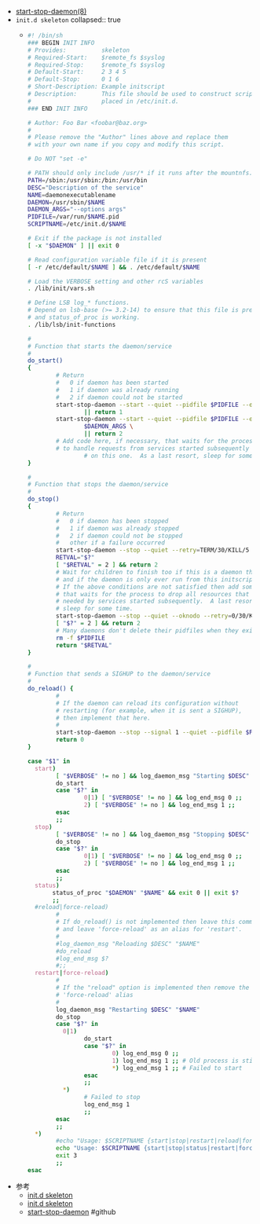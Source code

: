- [start-stop-daemon(8)](https://man7.org/linux/man-pages/man8/start-stop-daemon.8.html)
- `init.d skeleton`
  collapsed:: true
	- ```bash
	  #! /bin/sh
	  ### BEGIN INIT INFO
	  # Provides:          skeleton
	  # Required-Start:    $remote_fs $syslog
	  # Required-Stop:     $remote_fs $syslog
	  # Default-Start:     2 3 4 5
	  # Default-Stop:      0 1 6
	  # Short-Description: Example initscript
	  # Description:       This file should be used to construct scripts to be
	  #                    placed in /etc/init.d.
	  ### END INIT INFO
	  
	  # Author: Foo Bar <foobar@baz.org>
	  #
	  # Please remove the "Author" lines above and replace them
	  # with your own name if you copy and modify this script.
	  
	  # Do NOT "set -e"
	  
	  # PATH should only include /usr/* if it runs after the mountnfs.sh script
	  PATH=/sbin:/usr/sbin:/bin:/usr/bin
	  DESC="Description of the service"
	  NAME=daemonexecutablename
	  DAEMON=/usr/sbin/$NAME
	  DAEMON_ARGS="--options args"
	  PIDFILE=/var/run/$NAME.pid
	  SCRIPTNAME=/etc/init.d/$NAME
	  
	  # Exit if the package is not installed
	  [ -x "$DAEMON" ] || exit 0
	  
	  # Read configuration variable file if it is present
	  [ -r /etc/default/$NAME ] && . /etc/default/$NAME
	  
	  # Load the VERBOSE setting and other rcS variables
	  . /lib/init/vars.sh
	  
	  # Define LSB log_* functions.
	  # Depend on lsb-base (>= 3.2-14) to ensure that this file is present
	  # and status_of_proc is working.
	  . /lib/lsb/init-functions
	  
	  #
	  # Function that starts the daemon/service
	  #
	  do_start()
	  {
	          # Return
	          #   0 if daemon has been started
	          #   1 if daemon was already running
	          #   2 if daemon could not be started
	          start-stop-daemon --start --quiet --pidfile $PIDFILE --exec $DAEMON --test > /dev/null \
	                  || return 1
	          start-stop-daemon --start --quiet --pidfile $PIDFILE --exec $DAEMON -- \
	                  $DAEMON_ARGS \
	                  || return 2
	          # Add code here, if necessary, that waits for the process to be ready
	          # to handle requests from services started subsequently which depend
	                  # on this one.  As a last resort, sleep for some time.
	  }
	  
	  #
	  # Function that stops the daemon/service
	  #
	  do_stop()
	  {
	          # Return
	          #   0 if daemon has been stopped
	          #   1 if daemon was already stopped
	          #   2 if daemon could not be stopped
	          #   other if a failure occurred
	          start-stop-daemon --stop --quiet --retry=TERM/30/KILL/5 --pidfile $PIDFILE --name $NAME
	          RETVAL="$?"
	          [ "$RETVAL" = 2 ] && return 2
	          # Wait for children to finish too if this is a daemon that forks
	          # and if the daemon is only ever run from this initscript.
	          # If the above conditions are not satisfied then add some other code
	          # that waits for the process to drop all resources that could be
	          # needed by services started subsequently.  A last resort is to
	          # sleep for some time.
	          start-stop-daemon --stop --quiet --oknodo --retry=0/30/KILL/5 --exec $DAEMON
	          [ "$?" = 2 ] && return 2
	          # Many daemons don't delete their pidfiles when they exit.
	          rm -f $PIDFILE
	          return "$RETVAL"
	  }
	  
	  #
	  # Function that sends a SIGHUP to the daemon/service
	  #
	  do_reload() {
	          #
	          # If the daemon can reload its configuration without
	          # restarting (for example, when it is sent a SIGHUP),
	          # then implement that here.
	          #
	          start-stop-daemon --stop --signal 1 --quiet --pidfile $PIDFILE --name $NAME
	          return 0
	  }
	  
	  case "$1" in
	    start)
	          [ "$VERBOSE" != no ] && log_daemon_msg "Starting $DESC" "$NAME"
	          do_start
	          case "$?" in
	                  0|1) [ "$VERBOSE" != no ] && log_end_msg 0 ;;
	                  2) [ "$VERBOSE" != no ] && log_end_msg 1 ;;
	          esac
	          ;;
	    stop)
	          [ "$VERBOSE" != no ] && log_daemon_msg "Stopping $DESC" "$NAME"
	          do_stop
	          case "$?" in
	                  0|1) [ "$VERBOSE" != no ] && log_end_msg 0 ;;
	                  2) [ "$VERBOSE" != no ] && log_end_msg 1 ;;
	          esac
	          ;;
	    status)
	         status_of_proc "$DAEMON" "$NAME" && exit 0 || exit $?
	         ;;
	    #reload|force-reload)
	          #
	          # If do_reload() is not implemented then leave this commented out
	          # and leave 'force-reload' as an alias for 'restart'.
	          #
	          #log_daemon_msg "Reloading $DESC" "$NAME"
	          #do_reload
	          #log_end_msg $?
	          #;;
	    restart|force-reload)
	          #
	          # If the "reload" option is implemented then remove the
	          # 'force-reload' alias
	          #
	          log_daemon_msg "Restarting $DESC" "$NAME"
	          do_stop
	          case "$?" in
	            0|1)
	                  do_start
	                  case "$?" in
	                          0) log_end_msg 0 ;;
	                          1) log_end_msg 1 ;; # Old process is still running
	                          *) log_end_msg 1 ;; # Failed to start
	                  esac
	                  ;;
	            *)
	                  # Failed to stop
	                  log_end_msg 1
	                  ;;
	          esac
	          ;;
	    *)
	          #echo "Usage: $SCRIPTNAME {start|stop|restart|reload|force-reload}" >&2
	          echo "Usage: $SCRIPTNAME {start|stop|status|restart|force-reload}" >&2
	          exit 3
	          ;;
	  esac
	  ```
- 参考
	- [init.d skeleton](https://gist.github.com/mrowe/8b617a8b12a6248d48b8)
	- [init.d skeleton](https://git.yoctoproject.org/poky/plain/meta-skeleton/recipes-skeleton/service/service/skeleton)
	- [start-stop-daemon](https://github.com/daleobrien/start-stop-daemon) #github